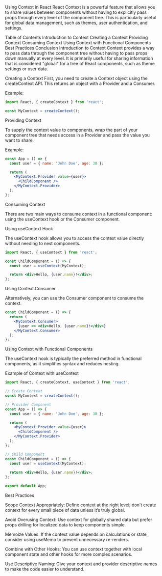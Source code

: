 Using Context in React
React Context is a powerful feature that allows you to share values between components without having to explicitly pass props through every level of the component tree. This is particularly useful for global data management, such as themes, user authentication, and settings.

Table of Contents
Introduction to Context
Creating a Context
Providing Context
Consuming Context
Using Context with Functional Components
Best Practices
Conclusion
Introduction to Context
Context provides a way to pass data through the component tree without having to pass props down manually at every level. It is primarily useful for sharing information that is considered "global" for a tree of React components, such as theme settings or user data.

Creating a Context
First, you need to create a Context object using the createContext API. This returns an object with a Provider and a Consumer.

Example:

```jsx
import React, { createContext } from 'react';

const MyContext = createContext();
```

Providing Context

To supply the context value to components, wrap the part of your component tree that needs access in a Provider and pass the value you want to share.

Example:

```jsx
const App = () => {
  const user = { name: 'John Doe', age: 30 };

  return (
    <MyContext.Provider value={user}>
      <ChildComponent />
    </MyContext.Provider>
  );
};
```

Consuming Context

There are two main ways to consume context in a functional component: using the useContext hook or the Consumer component.

Using useContext Hook

The useContext hook allows you to access the context value directly without needing to nest components.

```jsx
import React, { useContext } from 'react';

const ChildComponent = () => {
  const user = useContext(MyContext);

  return <div>Hello, {user.name}!</div>;
};
```

Using Context.Consumer

Alternatively, you can use the Consumer component to consume the context.

```jsx
const ChildComponent = () => {
  return (
    <MyContext.Consumer>
      {user => <div>Hello, {user.name}!</div>}
    </MyContext.Consumer>
  );
};
```

Using Context with Functional Components

The useContext hook is typically the preferred method in functional components, as it simplifies syntax and reduces nesting.

Example of Context with useContext

```jsx
import React, { createContext, useContext } from 'react';

// Create Context
const MyContext = createContext();

// Provider Component
const App = () => {
  const user = { name: 'John Doe', age: 30 };

  return (
    <MyContext.Provider value={user}>
      <ChildComponent />
    </MyContext.Provider>
  );
};

// Child Component
const ChildComponent = () => {
  const user = useContext(MyContext);
  
  return <div>Hello, {user.name}!</div>;
};

export default App;
```

Best Practices

Scope Context Appropriately: Define context at the right level; don't create context for every small piece of data unless it’s truly global.

Avoid Overusing Context: Use context for globally shared data but prefer props drilling for localized data to keep components simple.

Memoize Values: If the context value depends on calculations or state, consider using useMemo to prevent unnecessary re-renders.

Combine with Other Hooks: You can use context together with local component state and other hooks for more complex scenarios.

Use Descriptive Naming: Give your context and provider descriptive names to make the code easier to understand.
